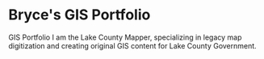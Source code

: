 # Bryce's GIS Portfolio
GIS Portfolio
I am the Lake County Mapper, specializing in legacy map digitization and creating original GIS content for Lake County Government.
